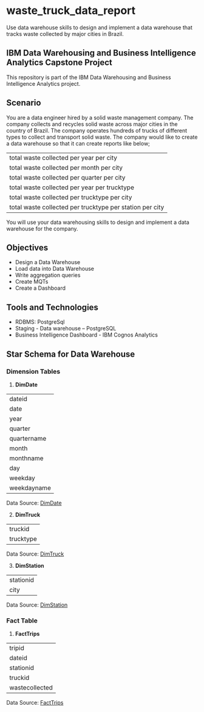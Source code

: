 # waste_truck_data_report
Use data warehouse skills to design and implement a data warehouse that tracks waste collected by major cities in Brazil.

## IBM Data Warehousing and Business Intelligence Analytics Capstone Project
This repository is part of the IBM Data Warehousing and Business Intelligence Analytics project. 

## Scenario
You are a data engineer hired by a solid waste management company. The company collects and recycles solid waste across major cities in the country of Brazil. The company operates hundreds of trucks of different types to collect and transport solid waste. The company would like to create a data warehouse so that it can create reports like below;
<table>
<tr><td>total waste collected per year per city</td></tr>
<tr><td>total waste collected per month per city</td></tr>
<tr><td>total waste collected per quarter per city</td></tr>
<tr><td>total waste collected per year per trucktype</td></tr>
<tr><td>total waste collected per trucktype per city</td></tr>
<tr><td>total waste collected per trucktype per station per city</td></tr>
</table>
You will use your data warehousing skills to design and implement a data warehouse for the company.

## Objectives
* Design a Data Warehouse
* Load data into Data Warehouse
* Write aggregation queries
* Create MQTs
* Create a Dashboard

## Tools and Technologies
* RDBMS: PostgreSql
* Staging - Data warehouse – PostgreSQL
* Business Intelligence Dashboard - IBM Cognos Analytics

## Star Schema for Data Warehouse
### Dimension Tables
1. <b>DimDate</b>
<table>
<tr><td>dateid</td></tr>
<tr><td>date</td></tr>
<tr><td>year</td></tr>
<tr><td>quarter</td></tr>
<tr><td>quartername</td></tr>
<tr><td>month</td></tr>
<tr><td>monthname</td></tr>
<tr><td>day</td></tr>
<tr><td>weekday</td></tr>
<tr><td>weekdayname</td></tr>
</table>
Data Source: <a href="https://github.com/babat3e/waste_truck_data_report/blob/fe8f3759298b5bcede6bc917ffd607362ea79690/DimDate.csv">DimDate</a>
<br/>

 2. <b>DimTruck</b>
<table>
<tr><td>truckid</td></tr>
<tr><td>trucktype</td></tr>
</table>
Data Source: <a href="https://github.com/babat3e/waste_truck_data_report/blob/2d32a1ed5e69c61a820528488f9c43523fdbc81e/DimTruck.csv">DimTruck</a>
<br/>

 3. <b>DimStation</b>
<table>
<tr><td>stationid</td></tr>
<tr><td>city</td></tr>
</table>
Data Source: <a href="https://github.com/babat3e/waste_truck_data_report/blob/b1c4bed1f1c69bf9f97cb733fac4b18e86c3e9d8/DimStation.csv">DimStation</a>
<br/>

### Fact Table
 1. <b>FactTrips</b>
<table>
<tr><td>tripid</td></tr>
<tr><td>dateid</td></tr>
<tr><td>stationid</td></tr>
<tr><td>truckid</td></tr>
<tr><td>wastecollected</td></tr>
</table>
Data Source: <a href="https://github.com/babat3e/waste_truck_data_report/blob/18972ade5837da257cfea4957dccf3ac6088d17d/FactTrips.csv">FactTrips</a>
  


